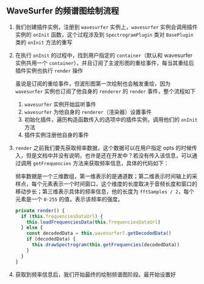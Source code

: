 ## WaveSurfer 的频谱图绘制流程

1. 我们创建插件实例，注册到 `wavesurfer` 实例上，`wavesurfer` 实例会调用插件实例的 `onInit` 函数，这个过程涉及到 `SpectrogramPlugin` 类对 `BasePlugin` 类的 `onInit` 方法的重写

2. 在执行 `onInit` 的过程中，找到用户指定的 `container`（默认和 wavesurfer 实例共用一个 `container`），并且订阅了主波形图的重绘事件，每当其重绘后插件实例也执行 `render` 操作

   虽说是订阅的重绘事件，但波形图第一次绘制也会触发重绘，因为 `wavesurfer` 实例也订阅了他自身的 `renderer` 的 `render` 事件，整个流程如下

   1. `wavesurfer` 实例开始监听事件
   2. `wavesurfer` 为他自身的 `renderer`（渲染器）设置事件
   3. 初始化插件，遍历构造函数传入的选项中的插件实例，调用他们的 `onInit` 方法
   4. 插件实例注册他自身的事件

3. `render` 之前我们要先获取频率数据，这个数据可以在用户指定 opts 的时候传入，但是文档中并没有说明，也许是还在开发中？若没有传入该信息，可以通过调用 `getFrequencies` 方法来获取频率信息，具体的代码如下：

   频率数据是一个三维数组，第一维表示的是通道数；第二维表示时间轴上的采样点，每个元素表示一个时间窗口，这个维度的长度取决于音频长度和窗口的移动步长；第三维表示具体的频率信息，他的长度为 `fftSamples / 2`，每个元素是一个 `0-255` 的值，表示该频率的强度。

   ```ts
   private render() {
     if (this.frequenciesDataUrl) {
       this.loadFrequenciesData(this.frequenciesDataUrl)
     } else {
       const decodedData = this.wavesurfer?.getDecodedData()
       if (decodedData) {
         this.drawSpectrogram(this.getFrequencies(decodedData))
       }
     }
   }
   ```

4. 获取到频率信息后，我们开始最终的绘制频谱图阶段。最开始设置好
